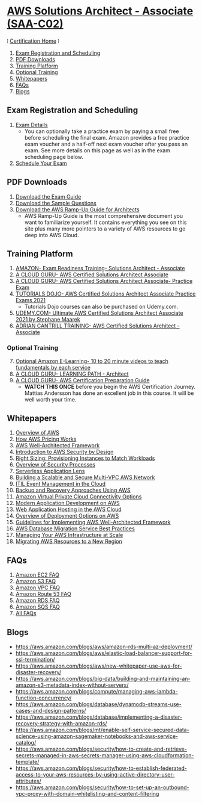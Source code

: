 # [AWS Solutions Architect - Associate (SAA-C02)](https://aws.amazon.com/certification/certified-solutions-architect-associate/)
&#8286; [Certification Home] &#8286;

1. [Exam Registration and Scheduling](#exam-registration-and-scheduling)
2. [PDF Downloads](#pdf-downloads)
3. [Training Platform](#training-platform)
4. [Optional Training](#optional-training)
5. [Whitepapers](#whitepapers)
6. [FAQs](#faqs)
7. [Blogs](#blogs)

## Exam Registration and Scheduling
1. [Exam Details](https://aws.amazon.com/certification/certified-solutions-architect-associate/)
   * You can optionally take a practice exam by paying a small free before scheduling the final exam. Amazon provides a free practice exam voucher and a half-off next exam voucher after you pass an exam. See more details on this page as well as in the exam scheduling page below.
2. [Schedule Your Exam](https://www.aws.training/certification?src=arc-assoc)

## PDF Downloads
1. [Download the Exam Guide](https://d1.awsstatic.com/training-and-certification/docs-sa-assoc/AWS-Certified-Solutions-Architect-Associate_Exam-Guide.pdf)
2. [Download the Sample Questions](https://d1.awsstatic.com/training-and-certification/docs-sa-assoc/AWS-Certified-Solutions-Architect-Associate_Sample-Questions.pdf)
3. [Download the AWS Ramp-Up Guide for Architects](https://d1.awsstatic.com/training-and-certification/ramp-up_guides/Ramp-Up_Guide_Architect.pdf)
   * AWS Ramp-Up Guide is the most comprehensive document you want to familiarize yourself. It contains everything you see on this site plus many more pointers to a variety of AWS resources to go deep into AWS Cloud.

## Training Platform
1. [AMAZON- Exam Readiness Training- Solutions Architect - Associate](https://www.aws.training/Details/Curriculum?id=20685)
2. [A CLOUD GURU- AWS Certified Solutions Architect Associate](https://acloud.guru/overview/aws-certified-solutions-architect-associate?_ga=2.257548750.430361032.1623364468-1013375855.1619983265)
3. [A CLOUD GURU- AWS Certified Solutions Architect Associate- Practice Exam](https://practice-exam.acloud.guru/aws-csa-2019)
4. [TUTORIALS DOJO- AWS Certified Solutions Architect Associate Practice Exams 2021](https://portal.tutorialsdojo.com/courses/aws-certified-solutions-architect-associate-practice-exams/)
   * Tutorials Dojo courses can also be purchased on Udemy.com.
5. [UDEMY.COM- Ultimate AWS Certified Solutions Architect Associate 2021 by Stephane Maarek](https://www.udemy.com/course/aws-certified-solutions-architect-associate-saa-c02/)
6. [ADRIAN CANTRILL TRAINING- AWS Certified Solutions Architect - Associate](https://learn.cantrill.io/p/aws-certified-solutions-architect-associate-saa-c02)
### Optional Training
7. [Optional Amazon E-Learning- 10 to 20 minute videos to teach fundamentals by each service](https://www.aws.training/LearningLibrary?query=&filters=Domain%3A19%20Language%3A1%20SkillLevel%3A8%20DeliveryFormat%3A1%2C4%2C6%2C7%2C8&from=0&size=15&sort=_score)
8. [A CLOUD GURU- LEARNING PATH - Architect](https://learn.acloud.guru/learning-path/aws-architect)
9. [A CLOUD GURU- AWS Certification Preparation Guide](https://acloud.guru/overview/aws-certification-preparation)
   * **WATCH THIS ONCE** before you begin the AWS Certification Journey. Mattias Andersson has done an excellent job in this course. It will be well worth your time.

## Whitepapers
1. [Overview of AWS](https://d1.awsstatic.com/whitepapers/aws-overview.pdf)
2. [How AWS Pricing Works](https://d0.awsstatic.com/whitepapers/aws_pricing_overview.pdf)
3. [AWS Well-Architected Framework](https://d1.awsstatic.com/whitepapers/architecture/AWS_Well-Architected_Framework.pdf)
4. [Introduction to AWS Security by Design](https://d1.awsstatic.com/whitepapers/compliance/Intro_to_Security_by_Design.pdf)
5. [Right Sizing: Provisioning Instances to Match Workloads](https://d1.awsstatic.com/whitepapers/cost-optimization-right-sizing.pdf?did=wp_card&trk=wp_card)
6. [Overview of Security Processes](https://d1.awsstatic.com/whitepapers/aws-security-whitepaper.pdf?did=wp_card&trk=wp_card)
7. [Serverless Application Lens](https://d1.awsstatic.com/whitepapers/architecture/AWS-Serverless-Applications-Lens.pdf?did=wp_card&trk=wp_card)
8. [Building a Scalable and Secure Multi-VPC AWS Network](https://d1.awsstatic.com/whitepapers/building-a-scalable-and-secure-multi-vpc-aws-network-infrastructure.pdf?did=wp_card&trk=wp_card)
9. [ITIL Event Management in the Cloud](https://d1.awsstatic.com/training-and-certification/ramp-up_guides/Ramp-Up_Guide_Architect.pdf)
10. [Backup and Recovery Approaches Using AWS](https://d0.awsstatic.com/whitepapers/Backup_Archive_and_Restore_Approaches_Using_AWS.pdf)
11. [Amazon Virtual Private Cloud Connectivity Options](https://media.amazonwebservices.com/AWS_Amazon_VPC_Connectivity_Options.pdf)
12. [Modern Application Development on AWS](https://d1.awsstatic.com/whitepapers/modern-application-development-on-aws.pdf?did=wp_card&trk=wp_card)
13. [Web Application Hosting in the AWS Cloud](https://d0.awsstatic.com/whitepapers/aws-web-hosting-best-practices.pdf?refid=em_)
14. [Overview of Deployment Options on AWS](https://d1.awsstatic.com/whitepapers/overview-of-deployment-options-on-aws.pdf?did=wp_card&trk=wp_card)
15. [Guidelines for Implementing AWS Well-Architected Framework](https://d1.awsstatic.com/whitepapers/guidelines-implementing-aws-waf.pdf?did=wp_card&trk=wp_card)
16. [AWS Database Migration Service Best Practices](https://d1.awsstatic.com/whitepapers/RDS/AWS_Database_Migration_Service_Best_Practices.pdf)
17. [Managing Your AWS Infrastructure at Scale](https://d1.awsstatic.com/whitepapers/managing-your-aws-infrastructure-at-scale.pdf)
18. [Migrating AWS Resources to a New Region](http://d0.awsstatic.com/whitepapers/aws-migrate-resources-to-new-region.pdf?refid=70138000001adyu)

## FAQs
1. [Amazon EC2 FAQ]
2. [Amazon S3 FAQ]
3. [Amazon VPC FAQ]
4. [Amazon Route 53 FAQ]
5. [Amazon RDS FAQ]
6. [Amazon SQS FAQ]
7. [All FAQs]

## Blogs
* https://aws.amazon.com/blogs/aws/amazon-rds-multi-az-deployment/
* https://aws.amazon.com/blogs/aws/elastic-load-balancer-support-for-ssl-termination/
* https://aws.amazon.com/blogs/aws/new-whitepaper-use-aws-for-disaster-recovery/
* https://aws.amazon.com/blogs/big-data/building-and-maintaining-an-amazon-s3-metadata-index-without-servers/
* https://aws.amazon.com/blogs/compute/managing-aws-lambda-function-concurrency/
* https://aws.amazon.com/blogs/database/dynamodb-streams-use-cases-and-design-patterns/
* https://aws.amazon.com/blogs/database/implementing-a-disaster-recovery-strategy-with-amazon-rds/
* https://aws.amazon.com/blogs/mt/enable-self-service-secured-data-science-using-amazon-sagemaker-notebooks-and-aws-service-catalog/
* https://aws.amazon.com/blogs/security/how-to-create-and-retrieve-secrets-managed-in-aws-secrets-manager-using-aws-cloudformation-template/
* https://aws.amazon.com/blogs/security/how-to-establish-federated-access-to-your-aws-resources-by-using-active-directory-user-attributes/
* https://aws.amazon.com/blogs/security/how-to-set-up-an-outbound-vpc-proxy-with-domain-whitelisting-and-content-filtering



<!-- FAQs Ref V1 -->
<!--  Compute -->

[Amazon EC2 FAQ]: https://aws.amazon.com/ec2/faqs/

[Amazon EC2 Auto Scaling FAQ]: https://aws.amazon.com/ec2/autoscaling/faqs/

[Amazon EC2 Windows FAQ]: https://aws.amazon.com/windows/faq/

[Amazon EC2 Container Registry FAQ]: https://aws.amazon.com/ecr/faqs/

[Amazon EC2 Container Service FAQ]: https://aws.amazon.com/ecs/faqs/

[Amazon Lightsail FAQ]: https://aws.amazon.com/lightsail/faq/

[AWS Batch FAQ]: https://aws.amazon.com/batch/faqs/

[AWS Elastic Beanstalk FAQ]: https://aws.amazon.com/elasticbeanstalk/faqs/

[AWS Fargate FAQ]: https://aws.amazon.com/fargate/faqs/

[AWS Lambda FAQ]: https://aws.amazon.com/lambda/faqs/

[AWS Serverless Application Repository FAQ]: https://aws.amazon.com/serverless/serverlessrepo/faqs/

[Elastic Load Balancing FAQ]: https://aws.amazon.com/elasticloadbalancing/faqs/

[VMware Cloud on AWS FAQ]: https://aws.amazon.com/vmware/faqs/

<!--  Storage -->

[Amazon EBS FAQ]: https://aws.amazon.com/ebs/faqs/

[Amazon EFS FAQ]: https://aws.amazon.com/efs/faq/

[Amazon FSx for Lustre FAQ]: https://aws.amazon.com/fsx/lustre/faqs/

[Amazon FSx for Windows File Server FAQ]: https://aws.amazon.com/fsx/windows/faqs/

[Amazon S3 FAQ]: https://aws.amazon.com/s3/faqs/

[Amazon S3 Glacier FAQ]: https://aws.amazon.com/glacier/faqs/

[AWS Backup FAQ]: https://aws.amazon.com/backup/faqs/

[AWS DataSync FAQ]: https://aws.amazon.com/datasync/faqs/

[AWS Snowball FAQ]: https://aws.amazon.com/snowball/faqs/

[AWS Snowball Edge FAQ]: https://aws.amazon.com/snowball-edge/faqs/

[AWS Snowmobile FAQ]: https://aws.amazon.com/snowmobile/faqs/

[AWS Storage Gateway FAQ]: https://aws.amazon.com/storagegateway/faqs/

[AWS Transfer for SFTP FAQ]: https://aws.amazon.com/sftp/faqs/

<!--  Database -->

[Amazon Aurora FAQ]: https://aws.amazon.com/rds/aurora/faqs/

[Amazon RDS FAQ]: https://aws.amazon.com/rds/faqs/

[Amazon DynamoDB FAQ]: https://aws.amazon.com/dynamodb/faqs/

[Amazon ElastiCache FAQ]: https://aws.amazon.com/elasticache/faqs/

[Amazon Redshift FAQ]: https://aws.amazon.com/redshift/faqs/

[Amazon Neptune FAQ]: https://aws.amazon.com/neptune/faqs/

[AWS Database Migration Service FAQ]: https://aws.amazon.com/dms/faqs/

<!--  Migration -->

[AWS Migration Hub FAQ]: https://aws.amazon.com/migration-hub/faqs/

[AWS Application Discovery Service]: https://aws.amazon.com/application-discovery/faqs/

[AWS Database Migration Service FAQ]: https://aws.amazon.com/dms/faqs/

[AWS Server Migration Service FAQ]: https://aws.amazon.com/server-migration-service/faqs/

[AWS Snowball FAQ]: https://aws.amazon.com/snowball/faqs/

[AWS Snowball Edge FAQ]: https://aws.amazon.com/snowball-edge/faqs/

[AWS Snowmobile FAQ]: https://aws.amazon.com/snowmobile/faqs/

<!--  Networking & Content Delivery -->

[Amazon VPC FAQ]: https://aws.amazon.com/vpc/faqs/

[Amazon CloudFront FAQ]: https://aws.amazon.com/cloudfront/faqs/

[Amazon Route 53 FAQ]: https://aws.amazon.com/route53/faqs/

[Amazon API Gateway FAQ]: https://aws.amazon.com/api-gateway/faqs/

[AWS Direct Connect FAQ]: https://aws.amazon.com/directconnect/faqs/

[Elastic Load Balancing FAQ]: https://aws.amazon.com/ec2/faqs/

<!--  Developer Tools -->

[AWS CodeStar FAQ]: https://aws.amazon.com/codestar/faqs/

[AWS CodeCommit FAQ]: https://aws.amazon.com/codecommit/faqs/

[AWS CodeBuild FAQ]: https://aws.amazon.com/codebuild/faqs/

[AWS CodeDeploy FAQ]: https://aws.amazon.com/codedeploy/faqs/

[AWS CodePipeline FAQ]: https://aws.amazon.com/codepipeline/faqs/

[AWS Cloud9 FAQ]: https://aws.amazon.com/cloud9/faqs/

[AWS X-Ray FAQ]: https://aws.amazon.com/xray/faqs/

<!--  Management Tools -->

[Amazon CloudWatch FAQ]: https://aws.amazon.com/cloudwatch/faqs/

[AWS Auto Scaling FAQ]: https://aws.amazon.com/autoscaling/faqs/

[AWS CloudFormation FAQ]: https://aws.amazon.com/cloudformation/faqs/

[Amazon CloudTrail FAQ]: https://aws.amazon.com/cloudtrail/faqs/

[Amazon Config FAQ]: https://aws.amazon.com/config/faq/

[AWS OpsWorks FAQ]: https://aws.amazon.com/opsworks/faqs/

[Amazon Service Catalog FAQ]: https://aws.amazon.com/servicecatalog/faqs/

[Amazon EC2 Systems Manager FAQ]: https://aws.amazon.com/ec2/systems-manager/faqs/

[AWS Trusted Advisor]: https://aws.amazon.com/premiumsupport/ta-faqs/

[AWS Management Console FAQ]: https://aws.amazon.com/console/faqs/

[AWS Managed Services]: https://aws.amazon.com/managed-services/faqs/

<!--  Media Services -->

[Amazon Kinesis Video Streams FAQ]: https://aws.amazon.com/kinesis/video-streams/faqs/

[Amazon Elastic Transcoder FAQ]: https://aws.amazon.com/elastictranscoder/faqs/

[AWS Elemental MediaConvert FAQ]: https://aws.amazon.com/mediaconvert/features/#FAQs

[AWS Elemental MediaLive FAQ]: https://aws.amazon.com/medialive/features/#FAQs

[AWS Elemental MediaPackage FAQ]: https://aws.amazon.com/mediapackage/features/#FAQs

[AWS Elemental MediaStore FAQ]: https://aws.amazon.com/mediastore/features/#FAQs

[AWS Elemental MediaTailor FAQ]: https://aws.amazon.com/mediatailor/features/#FAQs

<!--  Artificial Intelligence -->

[Amazon Lex FAQ]: https://aws.amazon.com/lex/faqs/

[Amazon Polly FAQ]: https://aws.amazon.com/polly/faqs/

[Amazon Rekognition FAQ]: https://aws.amazon.com/rekognition/faqs/

[Amazon Machine Learning FAQ]: https://aws.amazon.com/aml/faqs/

<!--  Machine Learning -->

[AWS SageMaker FAQ]: https://aws.amazon.com/sagemaker/faqs/

[AWS Comprehend FAQ]: https://aws.amazon.com/comprehend/faqs/

[AWS Lex FAQ]: https://aws.amazon.com/lex/faqs/

[AWS Polly FAQ]: https://aws.amazon.com/polly/faqs/

[AWS Rekognition FAQ]: https://aws.amazon.com/rekognition/faqs/

[Amazon Machine Learning FAQ]: https://aws.amazon.com/aml/faqs/

[AWS Translate FAQ]: https://aws.amazon.com/translate/faqs/

[AWS Transcribe FAQ]: https://aws.amazon.com/transcribe/faqs/

[AWS DeepLens FAQ]: https://aws.amazon.com/deeplens/faqs/

<!--  Analytics -->

[Amazon Athena FAQ]: https://aws.amazon.com/athena/faqs/

[Amazon Elastic MapReduce FAQ]: https://aws.amazon.com/elasticmapreduce/faqs/

[Amazon CloudSearch FAQ]: https://aws.amazon.com/cloudsearch/faqs/

[Amazon Elasticsearch Service FAQ]: https://aws.amazon.com/elasticsearch-service/resources/faqs/

[Amazon Kinesis FAQ]: https://aws.amazon.com/kinesis/streams/faqs/

[Amazon Redshift FAQ]: https://aws.amazon.com/redshift/faqs/

[Amazon QuickSight FAQ]: https://quicksight.aws/resources/faq/

[AWS Data Pipeline FAQ]: https://aws.amazon.com/datapipeline/faqs/

[AWS Glue FAQ]: https://aws.amazon.com/glue/faqs/

<!--  Security, Identity, & Compliance -->

[AWS Identity and Access Management FAQ]: https://aws.amazon.com/iam/faqs/

[Amazon Cloud Directory]: https://aws.amazon.com/cloud-directory/faqs/

[Amazon Cognito FAQ]: https://aws.amazon.com/cognito/faqs/

[AWS GuardDuty FAQ]: https://aws.amazon.com/guardduty/faqs/

[Amazon Inspector FAQ]: https://aws.amazon.com/inspector/faqs/

[Amazon Macie FAQ]: https://aws.amazon.com/macie/faq/

[AWS Certificate Manager FAQ]: https://aws.amazon.com/certificate-manager/faqs/

[AWS CloudHSM FAQ]: https://aws.amazon.com/cloudhsm/faqs/

[AWS Secrets Manager]: https://aws.amazon.com/secrets-manager/faqs/

[AWS Directory Service FAQ]: https://aws.amazon.com/directoryservice/faqs/

[AWS Key Management Service FAQ]: https://aws.amazon.com/kms/faqs/

[AWS Organizations FAQ]: https://aws.amazon.com/organizations/faqs/

[AWS Single Sign-On FAQ]: https://aws.amazon.com/single-sign-on/faqs/

[AWS Shield FAQ]: https://aws.amazon.com/shield/faqs/

[AWS WAF FAQ]: https://aws.amazon.com/waf/faq/

[AWS Artifact FAQ]: https://aws.amazon.com/artifact/faq/

<!--  Mobile Services -->

[AWS Mobile Hub FAQ]: https://aws.amazon.com/mobile/faqs/

[Amazon API Gateway FAQ]: https://aws.amazon.com/api-gateway/faqs/

[Amazon Pinpoint FAQ]: https://aws.amazon.com/pinpoint/faqs/

[AWS AppSync FAQ]: https://aws.amazon.com/appsync/product-details/#FAQs

[AWS Device Farm FAQ]: https://aws.amazon.com/device-farm/faq/

[Amazon Mobile Analytics FAQ]: https://aws.amazon.com/mobileanalytics/faqs/

[Amazon SNS FAQ]: https://aws.amazon.com/sns/faqs/

<!--  AR & VR -->

[Amazon Sumerian FAQ]: https://aws.amazon.com/sumerian/faqs/

<!--  Application Integration -->

[Amazon MQ FAQ]: https://aws.amazon.com/amazon-mq/features/#FAQs

[Amazon SQS FAQ]: https://aws.amazon.com/sqs/faqs/

[Amazon SNS FAQ]: https://aws.amazon.com/sns/faqs/

[AWS AppSync FAQ]: https://aws.amazon.com/appsync/product-details/#FAQs

[AWS Step Functions FAQ]: https://aws.amazon.com/step-functions/faqs/

[Amazon SWF FAQ]: https://aws.amazon.com/swf/faqs/

<!--  Customer Engagement -->

[Amazon Connect]: https://aws.amazon.com/connect/faqs/

[AWS Pinpoint FAQ]: https://aws.amazon.com/pinpoint/faqs/

[Amazon SES FAQ]: https://aws.amazon.com/ses/faqs/

<!--  Business Productivity -->

[Alexa for Business FAQ]: https://aws.amazon.com/alexaforbusiness/faqs/

[Amazon Chime]: https://chime.aws/faq/

[Amazon WorkDocs FAQ]: https://aws.amazon.com/workdocs/features-redirect/

[Amazon WorkMail FAQ]: https://aws.amazon.com/workmail/faqs/

<!--  Desktop & App Streaming -->

[Amazon WorkSpaces FAQ]: https://aws.amazon.com/workspaces/faqs/

[Amazon AppStream FAQ]: https://aws.amazon.com/appstream/faqs/

[Amazon AppStream 2.0 FAQ]: https://aws.amazon.com/appstream2/faqs/

<!--  Internet of Things -->

[AWS IoT Core FAQ]: https://aws.amazon.com/iot-core/faqs/

[Amazon FreeRTOS FAQ]: https://aws.amazon.com/freertos/faqs/

[AWS Greengrass FAQ]: https://aws.amazon.com/greengrass/faqs/

[AWS IoT 1-Click FAQ]: https://aws.amazon.com/iot-1-click/faq/

[AWS IoT Analytics FAQ]: https://aws.amazon.com/iot-analytics/faq/

[AWS IoT Button FAQ]: https://aws.amazon.com/iotbutton/faq/

[AWS IoT Device Management FAQ]: https://aws.amazon.com/iot-device-management/faq/

<!--  Game Development -->

[Amazon GameLift]: https://aws.amazon.com/gamelift/faq/

[Amazon Lumberyard]: https://aws.amazon.com/lumberyard/faq/

<!--  Payments & Billing -->

[AWS Billing FAQ]: https://aws.amazon.com/billing/faqs/

[Amazon FPS FAQ]: https://aws.amazon.com/fps/faqs/

[Amazon DevPay FAQ]: https://aws.amazon.com/devpay/faqs/

<!--  Support -->

[AWS Support FAQ]: https://aws.amazon.com/premiumsupport/faqs/

<!--  ALL  -->
[All FAQs]: https://aws.amazon.com/faqs/

<!-- FAQs Ref V1 -->
<!-- CertHome-Ref V1 -->
[Certification Home]: ../README.md
[AWS Cloud Practitioner]: cloud-practitioner/
[AWS Solutions Architect - Associate]: sa-associate/
[AWS Developer - Associate]: dev-associate/
[SysOps Administrator - Associate]: sysops-admin-associate/
[Solutions Architect - Professional]: sa-professional/
[DevOps Engineer - Professional]: devops-engineer-professional/
[Advanced Networking - Specialty]: advanced-networking-specialty/
[Security - Specialty]: security-specialty/
[Data Analytics - Specialty]: data-analytics-specialty/
[Database - Specialty]: database-specialty/
[Machine Learning - Specialty]: machine-learning-specialty/
<!-- Ref V1 -->
